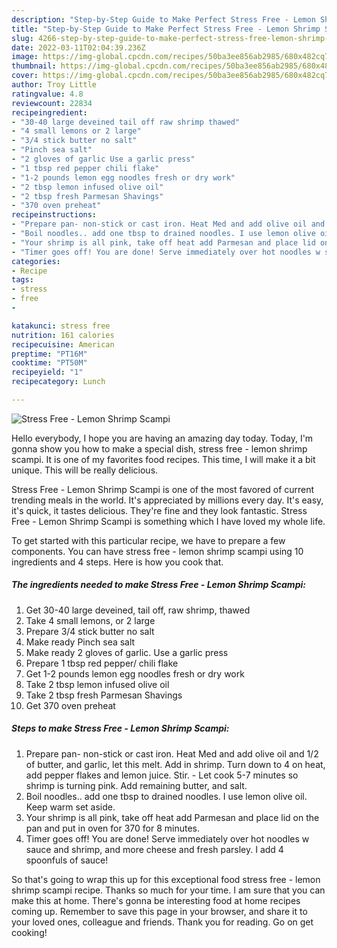 ```yaml
---
description: "Step-by-Step Guide to Make Perfect Stress Free - Lemon Shrimp Scampi"
title: "Step-by-Step Guide to Make Perfect Stress Free - Lemon Shrimp Scampi"
slug: 4266-step-by-step-guide-to-make-perfect-stress-free-lemon-shrimp-scampi
date: 2022-03-11T02:04:39.236Z
image: https://img-global.cpcdn.com/recipes/50ba3ee856ab2985/680x482cq70/stress-free-lemon-shrimp-scampi-recipe-main-photo.jpg
thumbnail: https://img-global.cpcdn.com/recipes/50ba3ee856ab2985/680x482cq70/stress-free-lemon-shrimp-scampi-recipe-main-photo.jpg
cover: https://img-global.cpcdn.com/recipes/50ba3ee856ab2985/680x482cq70/stress-free-lemon-shrimp-scampi-recipe-main-photo.jpg
author: Troy Little
ratingvalue: 4.8
reviewcount: 22834
recipeingredient:
- "30-40 large deveined tail off raw shrimp thawed"
- "4 small lemons or 2 large"
- "3/4 stick butter no salt"
- "Pinch sea salt"
- "2 gloves of garlic Use a garlic press"
- "1 tbsp red pepper chili flake"
- "1-2 pounds lemon egg noodles fresh or dry work"
- "2 tbsp lemon infused olive oil"
- "2 tbsp fresh Parmesan Shavings"
- "370 oven preheat"
recipeinstructions:
- "Prepare pan- non-stick or cast iron. Heat Med and add olive oil and 1/2 of butter, and garlic, let this melt. Add in shrimp. Turn down to 4 on heat, add pepper flakes and lemon juice. Stir. Let cook 5-7 minutes so shrimp is turning pink. Add remaining butter, and salt."
- "Boil noodles.. add one tbsp to drained noodles. I use lemon olive oil. Keep warm set aside."
- "Your shrimp is all pink, take off heat add Parmesan and place lid on the pan and put in oven for 370 for 8 minutes."
- "Timer goes off! You are done! Serve immediately over hot noodles w sauce and shrimp, and more cheese and fresh parsley. I add 4 spoonfuls of sauce!"
categories:
- Recipe
tags:
- stress
- free
- 

katakunci: stress free  
nutrition: 161 calories
recipecuisine: American
preptime: "PT16M"
cooktime: "PT50M"
recipeyield: "1"
recipecategory: Lunch

---
```



![Stress Free - Lemon Shrimp Scampi](https://img-global.cpcdn.com/recipes/50ba3ee856ab2985/680x482cq70/stress-free-lemon-shrimp-scampi-recipe-main-photo.jpg)

Hello everybody, I hope you are having an amazing day today. Today, I'm gonna show you how to make a special dish, stress free - lemon shrimp scampi. It is one of my favorites food recipes. This time, I will make it a bit unique. This will be really delicious.



Stress Free - Lemon Shrimp Scampi is one of the most favored of current trending meals in the world. It's appreciated by millions every day. It's easy, it's quick, it tastes delicious. They're fine and they look fantastic. Stress Free - Lemon Shrimp Scampi is something which I have loved my whole life.


To get started with this particular recipe, we have to prepare a few components. You can have stress free - lemon shrimp scampi using 10 ingredients and 4 steps. Here is how you cook that.

<!--inarticleads1-->

##### The ingredients needed to make Stress Free - Lemon Shrimp Scampi:

1. Get 30-40 large deveined, tail off, raw shrimp, thawed
1. Take 4 small lemons, or 2 large
1. Prepare 3/4 stick butter no salt
1. Make ready Pinch sea salt
1. Make ready 2 gloves of garlic. Use a garlic press
1. Prepare 1 tbsp red pepper/ chili flake
1. Get 1-2 pounds lemon egg noodles fresh or dry work
1. Take 2 tbsp lemon infused olive oil
1. Take 2 tbsp fresh Parmesan Shavings
1. Get 370 oven preheat




<!--inarticleads2-->

##### Steps to make Stress Free - Lemon Shrimp Scampi:

1. Prepare pan- non-stick or cast iron. Heat Med and add olive oil and 1/2 of butter, and garlic, let this melt. Add in shrimp. Turn down to 4 on heat, add pepper flakes and lemon juice. Stir. - Let cook 5-7 minutes so shrimp is turning pink. Add remaining butter, and salt.
1. Boil noodles.. add one tbsp to drained noodles. I use lemon olive oil. Keep warm set aside.
1. Your shrimp is all pink, take off heat add Parmesan and place lid on the pan and put in oven for 370 for 8 minutes.
1. Timer goes off! You are done! Serve immediately over hot noodles w sauce and shrimp, and more cheese and fresh parsley. I add 4 spoonfuls of sauce!




So that's going to wrap this up for this exceptional food stress free - lemon shrimp scampi recipe. Thanks so much for your time. I am sure that you can make this at home. There's gonna be interesting food at home recipes coming up. Remember to save this page in your browser, and share it to your loved ones, colleague and friends. Thank you for reading. Go on get cooking!
